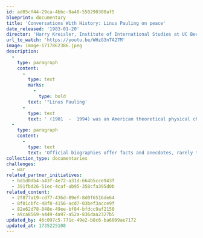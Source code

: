 ```yaml
---
id: ad05cf44-29ca-4bbc-9a48-550290308af5
blueprint: documentary
title: 'Conversations With History: Linus Pauling on peace'
date_released: '1983-01-20'
director: 'Harry Kreisler, Institute of International Studies at UC Berkeley.'
url_to_watch: 'https://youtu.be/WHzG3nTA27M'
image: image-1717862386.jpeg
description:
  -
    type: paragraph
    content:
      -
        type: text
        marks:
          -
            type: bold
        text: '"Linus Pauling'
      -
        type: text
        text: ' (1901  -  1994) was an American theoretical physical chemist who became the only person to have won two unshared Nobel Prizes. His first prize (1954) was awarded for research into the nature of the chemical bond and its use in elucidating molecular structure; his second (1962) recognized his efforts to ban the testing of nuclear weapons."   (from Britannica)'
  -
    type: paragraph
    content:
      -
        type: text
        text: 'Official biographies offer facts and anecdotes, rarely touching someone''s soul  --  in the case of Linus Pauling, his incredible contributions to humanity. But you can discover much of his world-changing life and attitude in this video. At 3:00 minutes, he states his agreement with Albert Einstein:  "...and I realized then that the time has come to give up war."'
collection_type: documentaries
challenges:
  - war
related_partner_initiatives:
  - bd1d0db4-a43f-4e72-a31d-664b5cce943f
  - 391fbd26-51ec-4caf-ab95-358cfa395d0b
related_content:
  - 2f877a19-cd77-436d-89ef-8d0f6516de64
  - 8f01cbfc-48f8-4156-acd7-03bef3acce9f
  - 82e62d78-848e-49ee-bf84-bfdcc9af2150
  - a9ca8569-a449-4a97-a52a-836daa2327b5
updated_by: 46c097c5-771c-49e2-b8c6-ba6009ae7172
updated_at: 1735225108
---
```

